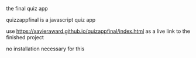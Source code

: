 the final quiz app

quizzappfinal is a javascript quiz app

use https://xavieraward.github.io/quizappfinal/index.html as a live link to the finished project 

no installation necessary for this 

